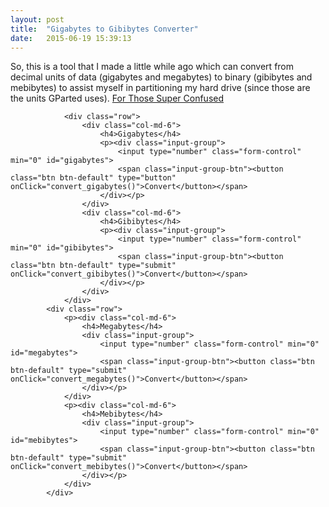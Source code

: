 ```yaml
---
layout: post
title:  "Gigabytes to Gibibytes Converter"
date:   2015-06-19 15:39:13
---
```

So, this is a tool that I made a little while ago which can convert from decimal units of data (gigabytes and megabytes) to binary (gibibytes and mebibytes) to assist myself in partitioning my hard drive (since those are the units GParted uses). <a href="https://en.wikipedia.org/wiki/Units_of_information#Systematic_multiples">For Those Super Confused</a>

				<div class="row">
					<div class="col-md-6">
						<h4>Gigabytes</h4>
						<p><div class="input-group">
							<input type="number" class="form-control" min="0" id="gigabytes">
							<span class="input-group-btn"><button class="btn btn-default" type="button" onClick="convert_gigabytes()">Convert</button></span>
						</div></p>
					</div>
					<div class="col-md-6">
						<h4>Gibibytes</h4>
						<p><div class="input-group">
							<input type="number" class="form-control" min="0" id="gibibytes">
							<span class="input-group-btn"><button class="btn btn-default" type="submit" onClick="convert_gibibytes()">Convert</button></span>
						</div></p>
					</div>
				</div>
			<div class="row">
				<p><div class="col-md-6">
					<h4>Megabytes</h4>
					<div class="input-group">
						<input type="number" class="form-control" min="0" id="megabytes">
						<span class="input-group-btn"><button class="btn btn-default" type="submit" onClick="convert_megabytes()">Convert</button></span>
					</div></p>
				</div>
				<p><div class="col-md-6">
					<h4>Mebibytes</h4>
					<div class="input-group">
						<input type="number" class="form-control" min="0" id="mebibytes">
						<span class="input-group-btn"><button class="btn btn-default" type="submit" onClick="convert_mebibytes()">Convert</button></span>
					</div></p>
				</div>
			</div>
<script type="text/javascript">
function convert_gigabytes() {
	var giga = document.getElementById('gigabytes').value;
	var gibi = giga * 0.931323;
	var mega = giga * 1000;
	var mebi = giga * 953.674;
	document.getElementById('gibibytes').value = gibi;
	document.getElementById('megabytes').value = mega;
	document.getElementById('mebibytes').value = mebi;
}

function convert_gibibytes() {
	var gibi = document.getElementById('gibibytes').value;
	var giga = gibi * 1.07374;
	var mega = gibi * 1073.74;
	var mebi = gibi * 1024;
	document.getElementById('gigabytes').value = giga;
	document.getElementById('megabytes').value = mega;
	document.getElementById('mebibytes').value = mebi;
}

function convert_megabytes() {
	var mega = document.getElementById('megabytes').value;
	var giga = mega * 0.001;
	var gibi = mega * 0.000931323;
	var mebi = mega * 0.953674;
	document.getElementById('gigabytes').value = giga;
	document.getElementById('gibibytes').value = gibi;
	document.getElementById('mebibytes').value = mebi;
}

function convert_mebibytes() {
	var mebi = document.getElementById('mebibytes').value;
	var giga = mebi * 0.00104858;
	var gibi = mebi * 0.000976563;
	var mega = mebi * 1.04858;
	document.getElementById('gigabytes').value = giga;
	document.getElementById('gibibytes').value = gibi;
	document.getElementById('megabytes').value = mega;
}
</script>
